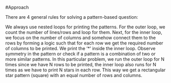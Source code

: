 #Approach

There are 4 general rules for solving a pattern-based question: 

We always use nested loops for printing the patterns. For the outer loop, we count the number of lines/rows and loop for them.
Next, for the inner loop, we focus on the number of columns and somehow connect them to the rows by forming a logic such that for each row we get the required number of columns to be printed.
We print the ‘*’ inside the inner loop.
Observe symmetry in the pattern or check if a pattern is a combination of two or more similar patterns.
In this particular problem, we run the outer loop for N times since we have N rows to be printed, the inner loop also runs for N times as we have to print N stars in each row. This way we get a rectangular star pattern (square) with an equal number of rows and columns.